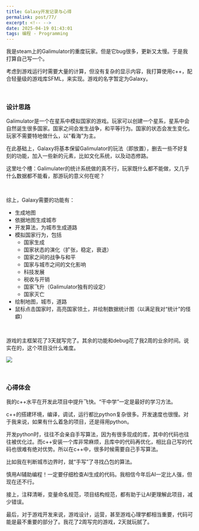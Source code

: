 ```yaml
---
title: Galaxy开发记录与心得
permalink: post/77/
excerpt: <!-- -->
date: 2025-04-19 01:43:01
tags: 编程 - Programming
---
```


我是steam上的Galimulator的重度玩家。但是它bug很多，更新又太慢。于是我打算自己写一个。

考虑到游戏运行时需要大量的计算，但没有复杂的显示内容，我打算使用c++，配合轻量级的游戏库SFML，来实现。游戏的名字暂定为Galaxy。

<br>

### 设计思路

Galimulator是一个在星系中模拟国家的游戏。玩家可以创建一个星系，星系中会自然诞生很多国家。国家之间会发生战争，和平等行为。国家的状态会发生变化。玩家不需要特地做什么，以“看海”为主。

在此基础上，Galaxy将基本保留Galimulator的玩法（即放置），删去一些不好复刻的功能，加入一些新的元素，比如文化系统，以及动态修路。

这里吐个槽：Galimulater的统计系统做的真不行，玩家既什么都不能做，又几乎什么数据都不能看，那游玩的意义何在呢？

<br>

综上，Galaxy需要的功能有：  
- 生成地图  
- 依据地图生成城市  
- 开发算法，为城市生成道路  
- 模拟国家行为，包括  
    - 国家生成  
    - 国家状态的演化（扩张，稳定，衰退）  
    - 国家之间的战争与和平  
    - 国家与城市之间的文化影响  
    - 科技发展  
    - 税收与开销  
    - 国家飞升（Galimulator独有的设定）  
    - 国家灭亡  
- 绘制地图，城市，道路  
- 鼠标点击国家时，高亮国家领土，并绘制数据统计图（以满足我对“统计”的怪癖）  

<br>

游戏的主框架花了3天就写完了。其余的功能和debug花了我2周的业余时间。说实在的，这个项目没什么难度。

![](1.png)

<br>

### 心得体会

我的c++水平在开发此项目中提升飞快。“干中学”一定是最好的学习方法。

c++的搭建环境，编译，调试，运行都比python复杂很多。开发速度也很慢。对于我来说，如果有什么着急的项目，还是得用python。

开发python时，往往不会亲自手写算法，因为有很多现成的库，其中的代码也往往被优化过。而c++安装一个库非常麻烦，且库中的代码再优化，相比自己写的代码也很难有绝对优势。所以在c++中，很多时候需要自己手写算法。

<p class="tennisbot" id="还不是在github上抄的">比如我在判断城市边界时，就“手写”了寻找凸包的算法。</p>

慎用AI辅助编程！一定要仔细检查AI生成的代码。我相信今年后AI一定比人强，但现在还不行。

接上，注释清晰，变量命名规范，项目结构规范，都有助于让AI更理解此项目，减少错误。

最后，对于游戏开发来说，游戏设计，运营，甚至游戏心理学都相当重要，代码可能是最不重要的部分了。我花了2周写完的游戏，2天就玩腻了。
